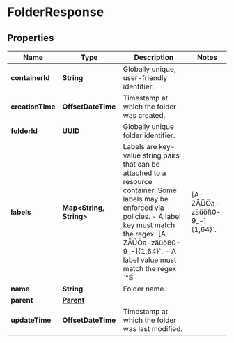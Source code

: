 

# FolderResponse


## Properties

| Name | Type | Description | Notes |
|------------ | ------------- | ------------- | -------------|
|**containerId** | **String** | Globally unique, user-friendly identifier. |  |
|**creationTime** | **OffsetDateTime** | Timestamp at which the folder was created. |  |
|**folderId** | **UUID** | Globally unique folder identifier. |  |
|**labels** | **Map&lt;String, String&gt;** | Labels are key-value string pairs that can be attached to a resource container. Some labels may be enforced via policies.  - A label key must match the regex &#x60;[A-ZÄÜÖa-zäüöß0-9_-]{1,64}&#x60;. - A label value must match the regex &#x60;^$|[A-ZÄÜÖa-zäüöß0-9_-]{1,64}&#x60;. |  [optional] |
|**name** | **String** | Folder name. |  |
|**parent** | [**Parent**](Parent.md) |  |  |
|**updateTime** | **OffsetDateTime** | Timestamp at which the folder was last modified. |  |



